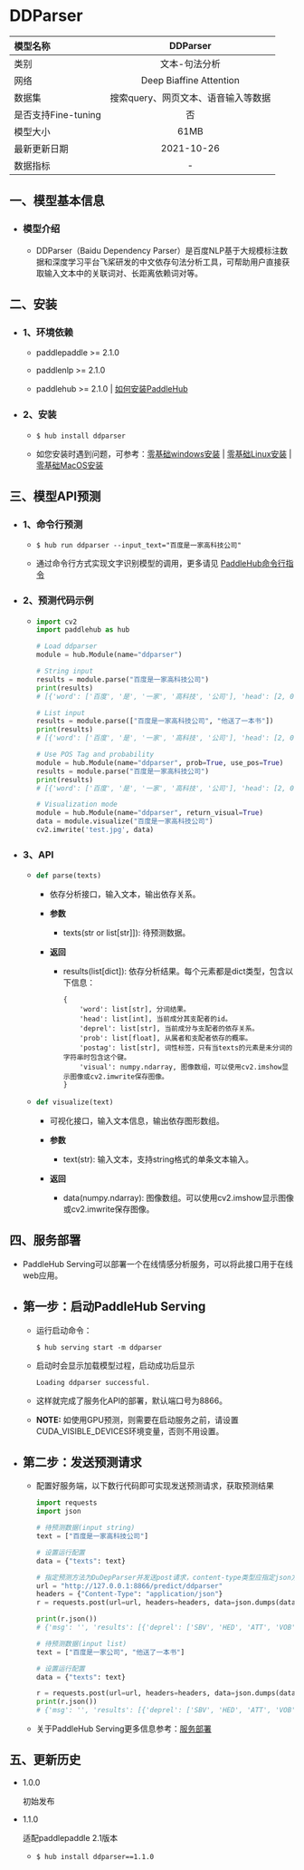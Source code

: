 # DDParser

|模型名称|DDParser|
| :--- | :---: | 
|类别|文本-句法分析|
|网络|Deep Biaffine Attention|
|数据集|搜索query、网页文本、语音输入等数据|
|是否支持Fine-tuning|否|
|模型大小|61MB|
|最新更新日期|2021-10-26|
|数据指标|-|



## 一、模型基本信息

- ### 模型介绍

  - DDParser（Baidu Dependency Parser）是百度NLP基于大规模标注数据和深度学习平台飞桨研发的中文依存句法分析工具，可帮助用户直接获取输入文本中的关联词对、长距离依赖词对等。
  


## 二、安装

- ### 1、环境依赖  

  - paddlepaddle >= 2.1.0
  
  - paddlenlp >= 2.1.0

  - paddlehub >= 2.1.0    | [如何安装PaddleHub](../../../../docs/docs_ch/get_start/installation.rst)

- ### 2、安装

  - ```shell
    $ hub install ddparser
    ```
  - 如您安装时遇到问题，可参考：[零基础windows安装](../../../../docs/docs_ch/get_start/windows_quickstart.md)
 | [零基础Linux安装](../../../../docs/docs_ch/get_start/linux_quickstart.md) | [零基础MacOS安装](../../../../docs/docs_ch/get_start/mac_quickstart.md)

## 三、模型API预测

- ### 1、命令行预测

  - ```shell
    $ hub run ddparser --input_text="百度是一家高科技公司"
    ```
  - 通过命令行方式实现文字识别模型的调用，更多请见 [PaddleHub命令行指令](../../../../docs/docs_ch/tutorial/cmd_usage.rst)

- ### 2、预测代码示例

  - ```python
    import cv2
    import paddlehub as hub

    # Load ddparser
    module = hub.Module(name="ddparser")

    # String input
    results = module.parse("百度是一家高科技公司")
    print(results)
    # [{'word': ['百度', '是', '一家', '高科技', '公司'], 'head': [2, 0, 5, 5, 2], 'deprel': ['SBV', 'HED', 'ATT', 'ATT', 'VOB']}]

    # List input
    results = module.parse(["百度是一家高科技公司", "他送了一本书"])
    print(results)
    # [{'word': ['百度', '是', '一家', '高科技', '公司'], 'head': [2, 0, 5, 5, 2], 'deprel': ['SBV', 'HED', 'ATT', 'ATT', 'VOB']}, {'word': ['他', '送', '了', '一本', '书'], 'head': [2, 0, 2, 5, 2], 'deprel': ['SBV', 'HED', 'MT', 'ATT', 'VOB']}]

    # Use POS Tag and probability
    module = hub.Module(name="ddparser", prob=True, use_pos=True)
    results = module.parse("百度是一家高科技公司")
    print(results)
    # [{'word': ['百度', '是', '一家', '高科技', '公司'], 'head': [2, 0, 5, 5, 2], 'deprel': ['SBV', 'HED', 'ATT', 'ATT', 'VOB'], 'postag': ['ORG', 'v', 'm', 'n', 'n'], 'prob': [1.0, 1.0, 1.0, 1.0, 1.0]}]

    # Visualization mode
    module = hub.Module(name="ddparser", return_visual=True)
    data = module.visualize("百度是一家高科技公司")
    cv2.imwrite('test.jpg', data)
    ```
    
- ### 3、API

  - ```python
    def parse(texts)
    ```
    - 依存分析接口，输入文本，输出依存关系。

    - **参数**

      - texts(str or list\[str\]]): 待预测数据。

    - **返回**

      - results(list\[dict\]): 依存分析结果。每个元素都是dict类型，包含以下信息：  
     
            {
                'word': list[str], 分词结果。
                'head': list[int], 当前成分其支配者的id。
                'deprel': list[str], 当前成分与支配者的依存关系。
                'prob': list[float], 从属者和支配者依存的概率。
                'postag': list[str], 词性标签，只有当texts的元素是未分词的字符串时包含这个键。
                'visual': numpy.ndarray, 图像数组，可以使用cv2.imshow显示图像或cv2.imwrite保存图像。
            }
      

  - ```python
    def visualize(text)
    ```

    - 可视化接口，输入文本信息，输出依存图形数组。

    - **参数**

      - text(str): 输入文本，支持string格式的单条文本输入。

    - **返回**

      - data(numpy.ndarray): 图像数组。可以使用cv2.imshow显示图像或cv2.imwrite保存图像。



## 四、服务部署

- PaddleHub Serving可以部署一个在线情感分析服务，可以将此接口用于在线web应用。

- ## 第一步：启动PaddleHub Serving

  - 运行启动命令：
    ```shell
    $ hub serving start -m ddparser
    ```

  - 启动时会显示加载模型过程，启动成功后显示
    ```shell
    Loading ddparser successful.
    ```

  - 这样就完成了服务化API的部署，默认端口号为8866。

  - **NOTE:** 如使用GPU预测，则需要在启动服务之前，请设置CUDA\_VISIBLE\_DEVICES环境变量，否则不用设置。

- ## 第二步：发送预测请求

  - 配置好服务端，以下数行代码即可实现发送预测请求，获取预测结果

    ```python
    import requests
    import json

    # 待预测数据(input string)
    text = ["百度是一家高科技公司"]

    # 设置运行配置
    data = {"texts": text}
    
    # 指定预测方法为DuDepParser并发送post请求，content-type类型应指定json方式
    url = "http://127.0.0.1:8866/predict/ddparser"
    headers = {"Content-Type": "application/json"}
    r = requests.post(url=url, headers=headers, data=json.dumps(data))

    print(r.json())
    # {'msg': '', 'results': [{'deprel': ['SBV', 'HED', 'ATT', 'VOB'], 'head': ['2', '0', '4', '2'], 'word': ['百度', '是', '一家', '公司']}], 'status': '000'}

    # 待预测数据(input list)
    text = ["百度是一家公司", "他送了一本书"]

    # 设置运行配置
    data = {"texts": text}

    r = requests.post(url=url, headers=headers, data=json.dumps(data))
    print(r.json())
    # {'msg': '', 'results': [{'deprel': ['SBV', 'HED', 'ATT', 'VOB'], 'head': ['2', '0', '4', '2'], 'word': ['百度', '是', '一家', '公司']}, {'deprel': ['SBV', 'HED', 'MT', 'ATT', 'VOB'], 'head': ['2', '0', '2', '5', '2'], 'word': ['他', '送', '了', '一本', '书']}], 'status': '000'}
    
    ```

  - 关于PaddleHub Serving更多信息参考：[服务部署](../../../../docs/docs_ch/tutorial/serving.md)


## 五、更新历史

* 1.0.0

  初始发布

* 1.1.0

  适配paddlepaddle 2.1版本

  - ```shell
    $ hub install ddparser==1.1.0
    ```
